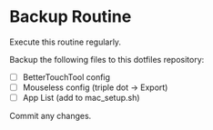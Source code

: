 # Backup Routine

Execute this routine regularly.

Backup the following files to this dotfiles repository:
- [ ] BetterTouchTool config
- [ ] Mouseless config (triple dot -> Export)
- [ ] App List (add to mac_setup.sh)

Commit any changes.
